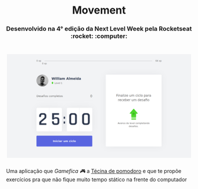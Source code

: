 <h1 align="center">
  Movement
</h1>

<h3 align="center">
  Desenvolvido na 4° edição da Next Level Week pela Rocketseat :rocket: :computer:
</h3>

<h1 align="center">
  <img width="500" height="auto" src="public/assets/homepage.png" />
</h1>

Uma aplicação que *Gamefica :video_game:* a [Técina de pomodoro](https://pt.wikipedia.org/wiki/T%C3%A9cnica_pomodoro) e que te propõe exercícios pra que não fique muito tempo stático na frente do computador
